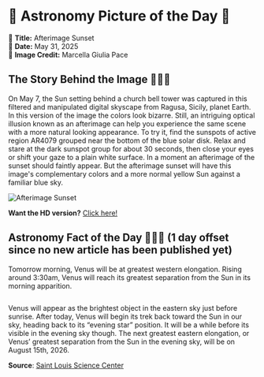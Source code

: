 # 🌌 Astronomy Picture of the Day 🌌
🔭 **Title:** Afterimage Sunset  
📅 **Date:** May 31, 2025  
📸 **Image Credit:** Marcella Giulia Pace  

## The Story Behind the Image 🧑‍🚀🔭
On May 7, the Sun setting behind a church bell tower was captured in this filtered and manipulated digital skyscape from Ragusa, Sicily, planet Earth. In this version of the image the colors look bizarre. Still, an intriguing optical illusion known as an afterimage can help you experience the same scene with a more natural looking appearance. To try it, find the sunspots of active region AR4079 grouped near the bottom of the blue solar disk. Relax and stare at the dark sunspot group for about 30 seconds, then close your eyes or shift your gaze to a plain white surface. In a moment an afterimage of the sunset should faintly appear. But the afterimage sunset will have this image's complementary colors and a more normal yellow Sun against a familiar blue sky.

![Afterimage Sunset](https://apod.nasa.gov/apod/image/2505/Afterimageorizontalcrop.jpeg)

**Want the HD version?** [Click here!](https://apod.nasa.gov/apod/image/2505/Afterimageorizontal.jpeg)

## Astronomy Fact of the Day 👩‍🚀🚀 (1 day offset since no new article has been published yet)
<p>Tomorrow morning, Venus will be at greatest western elongation. Rising around 3:30am, Venus will reach its greatest separation from the Sun in its morning apparition.</p>
<p><img src="https://www.slsc.org/wp-content/uploads/2025/05/may-30.jpg" alt=""/></p>
<p>Venus will appear as the brightest object in the eastern sky just before sunrise. After today, Venus will begin its trek back toward the Sun in our sky, heading back to its “evening star” position. It will be a while before its visible in the evening sky though. The next greatest eastern elongation, or Venus’ greatest separation from the Sun in the evening sky, will be on August 15th, 2026.</p>

**Source**: [Saint Louis Science Center](https://www.slsc.org/astronomy-fact-of-the-day-may-30-2025/)
